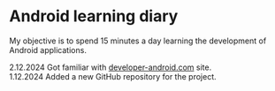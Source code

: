 # Android learning diary

My objective is to spend 15 minutes a day learning the development of Android applications.

2.12.2024 Got familiar with [developer-android.com](https://developer.android.com/courses) site.  
1.12.2024 Added a new GitHub repository for the project.
